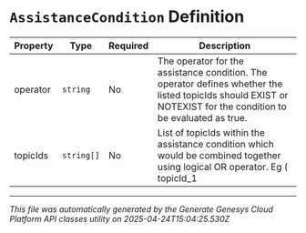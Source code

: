 # `AssistanceCondition` Definition

| Property | Type | Required | Description |
|----------|------|----------|-------------|
| operator | `string` | No | The operator for the assistance condition. The operator defines whether the listed topicIds should EXIST or NOTEXIST for the condition to be evaluated as true. |
| topicIds | `string[]` | No | List of topicIds within the assistance condition which would be combined together using logical OR operator. Eg ( topicId_1 || topicId_2 ) . |

---

*This file was automatically generated by the Generate Genesys Cloud Platform API classes utility on 2025-04-24T15:04:25.530Z*
